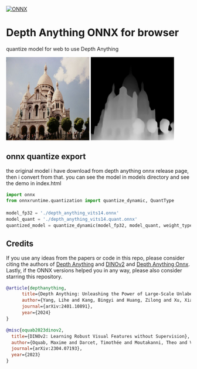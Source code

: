 [![ONNX](https://img.shields.io/badge/ONNX-grey)](https://onnx.ai/)

# Depth Anything ONNX for browser
quantize model for web to use Depth Anything

<img src="./sample.png" alt="Latency Comparison" width=45%>
<img src="./result.png" alt="Latency Comparison" width=45%>

## onnx quantize export 
the original model i have download from depth anything onnx release page, then i convert from that.
you can see the model in models directory and see the demo in index.html

``` python
import onnx
from onnxruntime.quantization import quantize_dynamic, QuantType

model_fp32 = './depth_anything_vits14.onnx'
model_quant = './depth_anything_vits14.quant.onnx'
quantized_model = quantize_dynamic(model_fp32, model_quant, weight_type=QuantType.QUInt8)

```


## Credits
If you use any ideas from the papers or code in this repo, please consider citing the authors of [Depth Anything](https://arxiv.org/abs/2401.10891) and [DINOv2](https://arxiv.org/abs/2304.07193) and [Depth Anything Onnx](https://github.com/fabio-sim/Depth-Anything-ONNX). Lastly, if the ONNX versions helped you in any way, please also consider starring this repository.

```bibtex
@article{depthanything,
      title={Depth Anything: Unleashing the Power of Large-Scale Unlabeled Data}, 
      author={Yang, Lihe and Kang, Bingyi and Huang, Zilong and Xu, Xiaogang and Feng, Jiashi and Zhao, Hengshuang},
      journal={arXiv:2401.10891},
      year={2024}
}
```

```bibtex
@misc{oquab2023dinov2,
  title={DINOv2: Learning Robust Visual Features without Supervision},
  author={Oquab, Maxime and Darcet, Timothée and Moutakanni, Theo and Vo, Huy V. and Szafraniec, Marc and Khalidov, Vasil and Fernandez, Pierre and Haziza, Daniel and Massa, Francisco and El-Nouby, Alaaeldin and Howes, Russell and Huang, Po-Yao and Xu, Hu and Sharma, Vasu and Li, Shang-Wen and Galuba, Wojciech and Rabbat, Mike and Assran, Mido and Ballas, Nicolas and Synnaeve, Gabriel and Misra, Ishan and Jegou, Herve and Mairal, Julien and Labatut, Patrick and Joulin, Armand and Bojanowski, Piotr},
  journal={arXiv:2304.07193},
  year={2023}
}
```
